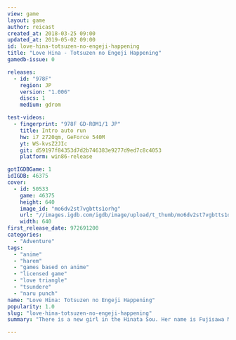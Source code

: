 ```yaml
---
view: game
layout: game
author: reicast
created_at: 2018-03-25 09:00
updated_at: 2019-05-02 09:00
id: love-hina-totsuzen-no-engeji-happening
title: "Love Hina - Totsuzen no Engeji Happening"
gamedb-issue: 0

releases:
  - id: "978F"
    region: JP
    version: "1.006"
    discs: 1
    medium: gdrom

test-videos:
  - fingerprint: "978F GD-ROM1/1 JP"
    title: Intro auto run
    hw: i7 2720qm, GeForce 540M
    yt: WS-kvsZ2JIc
    git: d59197f84353d7d2b746383e9277d9ed7c8c4053
    platform: win86-release

gotIGDBGame: 1
idIGDB: 46375
cover:
  - id: 50533
    game: 46375
    height: 640
    image_id: "mo6dv2st7vgbtts1orhg"
    url: "//images.igdb.com/igdb/image/upload/t_thumb/mo6dv2st7vgbtts1orhg.jpg"
    width: 640
first_release_date: 972691200
categories:
  - "Adventure"
tags:
  - "anime"
  - "harem"
  - "games based on anime"
  - "licensed game"
  - "love triangle"
  - "tsundere"
  - "naru punch"
name: "Love Hina: Totsuzen no Engeji Happening"
popularity: 1.0
slug: "love-hina-totsuzen-no-engeji-happening"
summary: "There is a new girl in the Hinata Sou. Her name is Fujisawa Mizuho and she is a Tokyo University Student. She is asked by Keitarou-kun's grandmother to become a tutor for Keitarou-kun. If Keitarou-kun fail to pass the coming Entrance Exam for Tokyo University, Mizuho-chan says that she will take the responsibility for it and marry Keitarou-kun."

---
```

